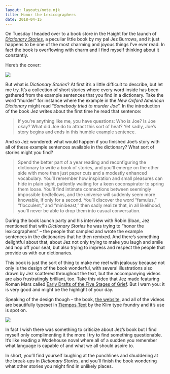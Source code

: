 ```yaml
---
layout: layouts/note.njk
title: Honor the Lexicographers
date: 2018-04-15
---
```


On Tuesday I headed over to a book store in the Haight for the launch of _[Dictionary Stories](http://www.dictionarystories.com)_, a peculiar little book by my pal Jez Burrows, and it just happens to be one of the most charming and joyous things I’ve ever read. In fact the book is overflowing with charm and I find myself thinking about it constantly.

Here’s the cover:

![](https://buttondown.s3.us-west-2.amazonaws.com/images/d4d31b97-4ee3-44ea-b8c5-42c398b4bd49.jpg)

But what is _Dictionary Stories_? At first it’s a little difficult to describe, but let me try. It’s a collection of short stories where every word inside has been gathered from the example sentences that you find in a dictionary. Take the word “murder” for instance where the example in the _New Oxford American Dictionary_ might read “_Somebody tried to murder Joe_”. In the introduction of the book Jez writes about the first time he read that sentence:

> If you’re anything like me, you have questions: Who is Joe? Is Joe okay? What did Joe do to attract this sort of heat? Yet sadly, Joe’s story begins and ends in this humble example sentence.

And so Jez wondered: what would happen if you finished Joe’s story with all of these example sentences available in the dictionary? What sort of stories might you find?

> Spend the better part of a year reading and reconfiguring the dictionary to write a book of stories, and you’ll emerge on the other side with more than just paper cuts and a modestly enhanced vocabulary. You’ll remember how inspiration and small pleasures can hide in plain sight, patiently waiting for a keen coconspirator to spring them loose. You’ll find intimate connections between seemingly impossible bedfellows, and the universe will suddenly seem more knowable, if only for a second. You’ll discover the word “famulus,” “flocculent,” and “minibeast,” then sadly realize that, in all likelihood, you’ll never be able to drop them into casual conversation.

During the book launch party and his interview with Robin Sloan, Jez mentioned that with _Dictionary Stories_ he was trying to “honor the lexicographers” – the people that sampled and wrote the example sentences in the dictionaries that he then remixed. And there’s something delightful about that, about Jez not only trying to make you laugh and smile and hop off your seat, but also trying to impress and respect the people that provide us with our dictionaries.

This book is just the sort of thing to make me reel with jealousy because not only is the design of the book wonderful, with several illustrations also drawn by Jez scattered throughout the text, but the accompanying videos are also frustratingly brilliant, too. Take this video that Jez made featuring Roman Mars called [Early Drafts of the Five Stages of Grief](https://www.youtube.com/watch?v=jzOjX3E_i8M). But I warn you: it is very good and might be the highlight of your day.

Speaking of the design though – the book, [the website](http://www.dictionarystories.com/), and all of the videos are beautifully typeset in [Tiempos Text](https://klim.co.nz/retail-fonts/tiempos-text/) by the Klim type foundry and it’s use is spot on.

![](https://buttondown.s3.us-west-2.amazonaws.com/images/6c7782cd-f583-4e41-8d07-4db534e2e818.png)

In fact I wish there was something to criticize about Jez’s book but I find myself only complimenting it the more I try to find something questionable. It’s like reading a Wodehouse novel where all of a sudden you remember what language is capable of and what we all should aspire to.

In short, you’ll find yourself laughing at the punchlines and shuddering at the break-ups in _Dictionary Stories_, and you’ll finish the book wondering what other stories you might find in unlikely places.
